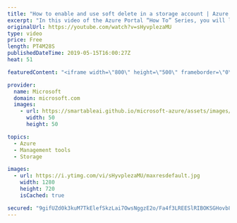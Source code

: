 ```yaml
---
title: "How to enable and use soft delete in a storage account | Azure Portal Series"
excerpt: "In this video of the Azure Portal “How To” Series, you will learn how to enable and use soft delete in an Azure storage account.   Try out these features in the Azure portal: https://portal.azure.com   Keep connected on Twitter: https://twitter.com/AzurePortal    And make sure to keep an eye on our Azure"
originalUrl: https://youtube.com/watch?v=sHyvplezaMU
type: video
price: Free
length: PT4M28S
publishedDateTime: 2019-05-15T16:00:27Z
heat: 51

featuredContent: "<iframe width=\"800\" height=\"500\" frameborder=\"0\" src=\"https://www.youtube.com/embed/sHyvplezaMU\" allow=\"accelerometer; autoplay; encrypted-media; gyroscope; picture-in-picture\" allowfullscreen></iframe>"

provider:
  name: Microsoft
  domain: microsoft.com
  images:
    - url: https://smartableai.github.io/microsoft-azure/assets/images/organizations/microsoft.com-50x50.jpg
      width: 50
      height: 50

topics:
  - Azure
  - Management tools
  - Storage

images:
  - url: https://i.ytimg.com/vi/sHyvplezaMU/maxresdefault.jpg
    width: 1280
    height: 720
    isCached: true

secured: "9gifUZd0k3kuM7TkElefSkzLai7OwsNggzE2o/Fa4f3LREESlRIBOKSGHovb8ltjSA0MkjAdea2t9Op8H7wR8SFx6tU+1RAqqf6wWYFgmte8SJNRZWhROskm0UOzQ2SsG1/LRbx27ZRB8kvcKPP/3MOWUWWA1Tm41IsFgC1NO4MrZQwDdz6Nv6QykEpbsQFmqW/+aOrpJmfZN6SfHCaT8lekXLXTYvMWny6g5T+up0UpvSL69Dv/a6Gz1oJifhR2ieGgczp8s45Tk8PedqtrFWLSrWJGC1VrohDphy0qS8RHa74a/rGooERM/vtT7MHoYbXilX4h8rYpZsohEFitew97+bpWd3MZEWcuh1oJMAwHAoNJ3BDPM4njXrVShH+KsPe3ICeLAgRN3dsN1p5/OpLLd4EjEKERyXbxcIMUFJA=;cT1TXyCqJsUMGClXqWpu4g=="
---
```


